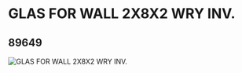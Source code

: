 # GLAS FOR WALL 2X8X2 WRY INV.
## 89649
![GLAS FOR WALL 2X8X2 WRY INV.](https://lc-www-live-s.legocdn.com/media/bricks/5/2/4583051.jpg)